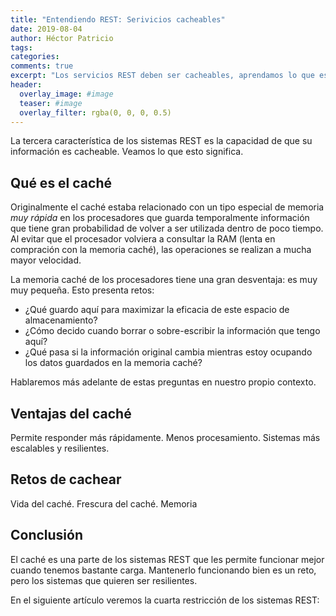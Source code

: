 ```yaml
---
title: "Entendiendo REST: Serivicios cacheables"
date: 2019-08-04
author: Héctor Patricio
tags:
categories: 
comments: true
excerpt: "Los servicios REST deben ser cacheables, aprendamos lo que esto significa y cómo podemos lograrlo."
header:
  overlay_image: #image
  teaser: #image
  overlay_filter: rgba(0, 0, 0, 0.5)
---
```


La tercera característica de los sistemas REST es la capacidad de que su información es cacheable. Veamos lo que esto significa.


## Qué es el caché

Originalmente el caché estaba relacionado con un tipo especial de memoria _muy rápida_ en los procesadores que guarda temporalmente información que tiene gran probabilidad de volver a ser utilizada dentro de poco tiempo. Al evitar que el procesador volviera a consultar la RAM (lenta en compración con la memoria caché), las operaciones se realizan a mucha mayor velocidad.

La memoria caché de los procesadores tiene una gran desventaja: es muy muy pequeña. Esto presenta retos:
- ¿Qué guardo aquí para maximizar la eficacia de este espacio de almacenamiento?
- ¿Cómo decido cuando borrar o sobre-escribir la información que tengo aquí?
- ¿Qué pasa si la información original cambia mientras estoy ocupando los datos guardados en la memoria caché?

Hablaremos más adelante de estas preguntas en nuestro propio contexto.

## Ventajas del caché

Permite responder más rápidamente.
Menos procesamiento.
Sistemas más escalables y resilientes.

## Retos de cachear

Vida del caché.
Frescura del caché.
Memoria

## Conclusión

El caché es una parte de los sistemas REST que les permite funcionar mejor cuando tenemos bastante carga. Mantenerlo funcionando bien es un reto, pero los sistemas que quieren ser resilientes.

En el siguiente artículo veremos la cuarta restricción de los sistemas REST: 